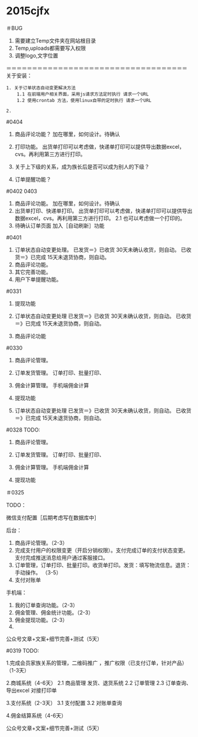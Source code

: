 # 2015cjfx

＃BUG    

1. 需要建立Temp文件夹在网站根目录
2. Temp,uploads都需要写入权限
3. 调整logo,文字位置

＝＝＝＝＝＝＝＝＝＝＝＝＝＝＝＝＝＝＝＝＝＝＝＝＝＝＝＝＝＝＝＝＝＝＝
关于安装：

	1. 关于订单状态自动变更解决方法
		1.1 在前端用户相关界面，采用js请求方法定时执行 请求一个URL
		1.2 使用crontab 方法，使用linux自带的定时执行 请求一个URL

	2. 

#0404
1. 商品评论功能？
	加在哪里，如何设计。待确认
2. 打印功能。
	出货单打印可以考虑做，快递单打印可以提供导出数据excel，cvs。再利用第三方进行打印。
	
3. 关于上下级的关系，成为族长后是否可以成为别人的下级？

4. 订单提醒功能？

#0402 0403
1. 商品评论功能。
	加在哪里，如何设计。待确认
2. 出货单打印、快递单打印。
	出货单打印可以考虑做，快递单打印可以提供导出数据excel，cvs。再利用第三方进行打印。
	2.1 也可以考虑做一个打印的。
3. 待确认订单页面 加入［自动刷新］功能
	
#0401
1. 订单状态自动变更处理。
	已发货＝》已收货  30天未确认收货，则自动。
	已收货＝》已完成  15天未退货协商，则自动。
2. 商品评论功能。
3. 其它完善功能。
4. 用户下单提醒功能。

#0331 
1. 提现功能
	
2. 订单状态自动变更处理
	已发货＝》已收货  30天未确认收货，则自动。
	已收货＝》已完成  15天未退货协商，则自动。
3. 商品评论功能
		
#0330
1. 商品评论管理。
	 
2. 订单发货管理。
	订单打印、批量打印、
3. 佣金计算管理。
	手机端佣金计算
4. 提现功能

5. 订单状态自动变更处理
	已发货＝》已收货  30天未确认收货，则自动。
	已收货＝》已完成  15天未退货协商，则自动。

#0328
TODO:

1. 商品评论管理。
	 
2. 订单发货管理。
	订单打印、批量打印、
3. 佣金计算管理。
	手机端佣金计算
4. 提现功能

＃0325

TODO：

微信支付配置［后期考虑写在数据库中］

后台：   
 
1. 商品评论管理。（2-3）   
2. 完成支付用户的权限变更（开启分销权限）。支付完成订单的支付状态变更。支付完成推送消息给用户通过客服接口。   
3. 订单管理，订单打印、批量打印。收货单打印。发货：填写物流信息。退货：手动操作。  （3-5）   
4. 支付对账单      

手机端：   
1. 我的订单查询功能。（2-3）   
2. 佣金管理、佣金统计功能。（2-3）   
3. 佣金提现功能。（2-3）   
4.    

公众号文章+文案+细节完善+测试（5天）

#0319
TODO:   


1.完成会员家族关系的管理，二维码推广 ，推广权限（已支付订单，针对产品）（1-3天）

2.商城系统（4-6天）
	2.1 商品管理
		 发货、退货系统
	2.2  订单管理
	2.3  订单查询、导出excel
		对接打印单
	
3.支付系统（2-3天）
	3.1 支付配置
	3.2 对账单查询

4.佣金结算系统（4-6天）

公众号文章+文案+细节完善+测试（5天）
		
